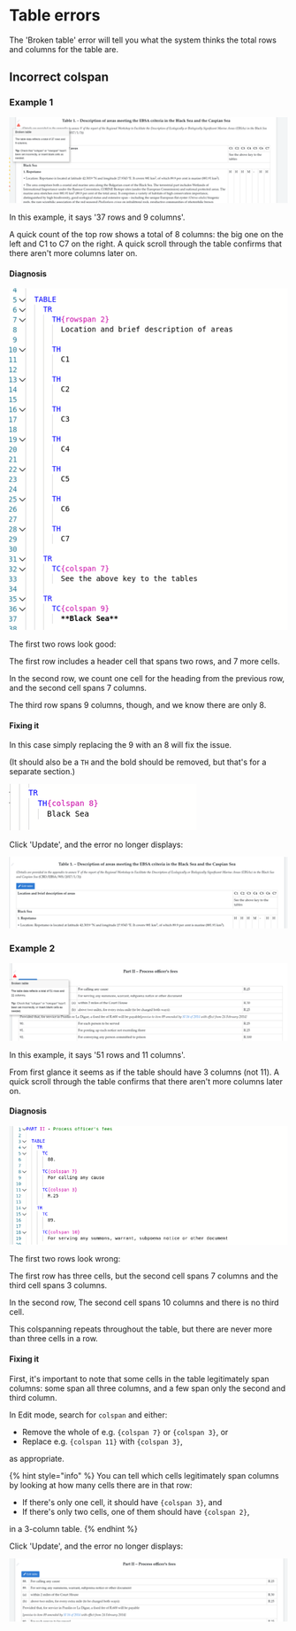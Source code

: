 # Table errors

The 'Broken table' error will tell you what the system thinks the total rows and columns for the table are.

## Incorrect colspan

### Example 1

![](<../../.gitbook/assets/image (218).png>)

In this example, it says '37 rows and 9 columns'.

A quick count of the top row shows a total of 8 columns: the big one on the left and C1 to C7 on the right. A quick scroll through the table confirms that there aren't more columns later on.

#### Diagnosis

![](<../../.gitbook/assets/image (216) (1).png>)

The first two rows look good:&#x20;

The first row includes a header cell that spans two rows, and 7 more cells.

In the second row, we count one cell for the heading from the previous row, and the second cell spans 7 columns.

The third row spans 9 columns, though, and we know there are only 8.&#x20;

#### Fixing it

In this case simply replacing the 9 with an 8 will fix the issue.

(It should also be a `TH` and the bold should be removed, but that's for a separate section.)

![](<../../.gitbook/assets/image (217) (1).png>)

Click 'Update', and the error no longer displays:

![](<../../.gitbook/assets/image (207).png>)

### Example 2

![](<../../.gitbook/assets/image (205).png>)

In this example, it says '51 rows and 11 columns'.

From first glance it seems as if the table should have 3 columns (not 11). A quick scroll through the table confirms that there aren't more columns later on.

#### Diagnosis

![](<../../.gitbook/assets/image (212).png>)

The first two rows look wrong:

The first row has three cells, but the second cell spans 7 columns and the third cell spans 3 columns.&#x20;

In the second row, The second cell spans 10 columns and there is no third cell.

This colspanning repeats throughout the table, but there are never more than three cells in a row.

#### Fixing it

First, it's important to note that some cells in the table legitimately span columns: some span all three columns, and a few span only the second and third column.

In Edit mode, search for `colspan` and either:&#x20;

* Remove the whole of e.g. `{colspan 7}` or `{colspan 3}`, or
* Replace e.g. `{colspan 11}` with `{colspan 3}`,

as appropriate.

{% hint style="info" %}
You can tell which cells legitimately span columns by looking at how many cells there are in that row:&#x20;

* If there's only one cell, it should have `{colspan 3}`, and
* If there's only two cells, one of them should have `{colspan 2}`,

in a 3-column table.
{% endhint %}

Click 'Update', and the error no longer displays:

![](<../../.gitbook/assets/image (214) (1).png>)

